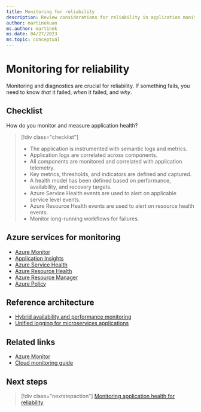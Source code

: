 ```yaml
---
title: Monitoring for reliability
description: Review considerations for reliability in application monitoring. See a list of Azure services that you can use for monitoring.
author: martinekuan
ms.author: martinek
ms.date: 04/27/2023
ms.topic: conceptual
---
```


# Monitoring for reliability

Monitoring and diagnostics are crucial for reliability. If something fails, you need to know *that* it failed, *when* it failed, and *why*.

## Checklist

How do you monitor and measure application health?

> [!div class="checklist"]
>
> - The application is instrumented with semantic logs and metrics.
> - Application logs are correlated across components.
> - All components are monitored and correlated with application telemetry.
> - Key metrics, thresholds, and indicators are defined and captured.
> - A health model has been defined based on performance, availability, and recovery targets.
> - Azure Service Health events are used to alert on applicable service level events.
> - Azure Resource Health events are used to alert on resource health events.
> - Monitor long-running workflows for failures.

## Azure services for monitoring

- [Azure Monitor](/azure/azure-monitor/overview)
- [Application Insights](/azure/azure-monitor/app/app-insights-overview)
- [Azure Service Health](/azure/service-health/service-health-overview)
- [Azure Resource Health](/azure/service-health/resource-health-overview)
- [Azure Resource Manager](/azure/azure-resource-manager/management/overview)
- [Azure Policy](/azure/governance/policy/overview)

## Reference architecture

- [Hybrid availability and performance monitoring](/azure/architecture/hybrid/hybrid-perf-monitoring)
- [Unified logging for microservices applications](/azure/architecture/example-scenario/logging/unified-logging)

## Related links

- [Azure Monitor](https://azure.microsoft.com/services/monitor/)
- [Cloud monitoring guide](/azure/azure-monitor/continuous-monitoring)

## Next steps

> [!div class="nextstepaction"]
> [Monitoring application health for reliability](./monitoring.md)
